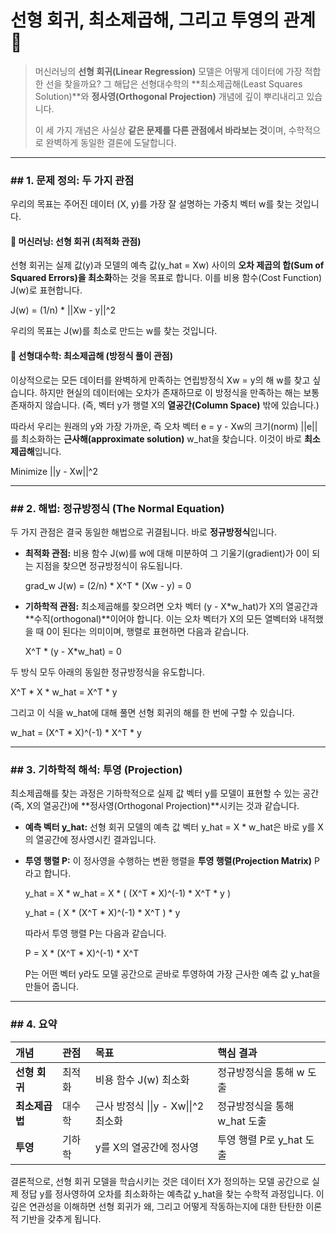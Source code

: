 
# 선형 회귀, 최소제곱해, 그리고 투영의 관계 📝

> 머신러닝의 **선형 회귀(Linear Regression)** 모델은 어떻게 데이터에 가장 적합한 선을 찾을까요? 그 해답은 선형대수학의 **최소제곱해(Least Squares Solution)**와 **정사영(Orthogonal Projection)** 개념에 깊이 뿌리내리고 있습니다.
>
> 이 세 가지 개념은 사실상 **같은 문제를 다른 관점에서 바라보는 것**이며, 수학적으로 완벽하게 동일한 결론에 도달합니다.

---

### ## 1. 문제 정의: 두 가지 관점

우리의 목표는 주어진 데이터 (X, y)를 가장 잘 설명하는 가중치 벡터 w를 찾는 것입니다.

#### 🤖 머신러닝: 선형 회귀 (최적화 관점)

선형 회귀는 실제 값(y)과 모델의 예측 값(y_hat = Xw) 사이의 **오차 제곱의 합(Sum of Squared Errors)을 최소화**하는 것을 목표로 합니다. 이를 비용 함수(Cost Function) J(w)로 표현합니다.

J(w) = (1/n) * ||Xw - y||^2

우리의 목표는 J(w)를 최소로 만드는 w를 찾는 것입니다.

#### 📐 선형대수학: 최소제곱해 (방정식 풀이 관점)

이상적으로는 모든 데이터를 완벽하게 만족하는 연립방정식 Xw = y의 해 w를 찾고 싶습니다. 하지만 현실의 데이터에는 오차가 존재하므로 이 방정식을 만족하는 해는 보통 존재하지 않습니다. (즉, 벡터 y가 행렬 X의 **열공간(Column Space)** 밖에 있습니다.)

따라서 우리는 원래의 y와 가장 가까운, 즉 오차 벡터 e = y - Xw의 크기(norm) ||e||를 최소화하는 **근사해(approximate solution)** w_hat을 찾습니다. 이것이 바로 **최소제곱해**입니다.

Minimize ||y - Xw||^2

---

### ## 2. 해법: 정규방정식 (The Normal Equation)

두 가지 관점은 결국 동일한 해법으로 귀결됩니다. 바로 **정규방정식**입니다.

-   **최적화 관점:** 비용 함수 J(w)를 w에 대해 미분하여 그 기울기(gradient)가 0이 되는 지점을 찾으면 정규방정식이 유도됩니다.

    grad_w J(w) = (2/n) * X^T * (Xw - y) = 0

-   **기하학적 관점:** 최소제곱해를 찾으려면 오차 벡터 (y - X*w_hat)가 X의 열공간과 **수직(orthogonal)**이어야 합니다. 이는 오차 벡터가 X의 모든 열벡터와 내적했을 때 0이 된다는 의미이며, 행렬로 표현하면 다음과 같습니다.

    X^T * (y - X*w_hat) = 0

두 방식 모두 아래의 동일한 정규방정식을 유도합니다.

X^T * X * w_hat = X^T * y

그리고 이 식을 w_hat에 대해 풀면 선형 회귀의 해를 한 번에 구할 수 있습니다.

w_hat = (X^T * X)^(-1) * X^T * y

---

### ## 3. 기하학적 해석: 투영 (Projection)

최소제곱해를 찾는 과정은 기하학적으로 실제 값 벡터 y를 모델이 표현할 수 있는 공간(즉, X의 열공간)에 **정사영(Orthogonal Projection)**시키는 것과 같습니다.



-   **예측 벡터 y_hat:** 선형 회귀 모델의 예측 값 벡터 y_hat = X * w_hat은 바로 y를 X의 열공간에 정사영시킨 결과입니다.

-   **투영 행렬 P:** 이 정사영을 수행하는 변환 행렬을 **투영 행렬(Projection Matrix)** P라고 합니다.

    y_hat = X * w_hat = X * ( (X^T * X)^(-1) * X^T * y )

    y_hat = ( X * (X^T * X)^(-1) * X^T ) * y

    따라서 투영 행렬 P는 다음과 같습니다.

    P = X * (X^T * X)^(-1) * X^T

    P는 어떤 벡터 y라도 모델 공간으로 곧바로 투영하여 가장 근사한 예측 값 y_hat을 만들어 줍니다.

---

### ## 4. 요약

| 개념         | 관점   | 목표                                  | 핵심 결과                                |
| :----------- | :----- | :------------------------------------ | :--------------------------------------- |
| **선형 회귀** | 최적화 | 비용 함수 J(w) 최소화                 | 정규방정식을 통해 w 도출                 |
| **최소제곱법** | 대수학 | 근사 방정식 \|\|y - Xw\|\|^2 최소화      | 정규방정식을 통해 w_hat 도출             |
| **투영** | 기하학 | y를 X의 열공간에 정사영               | 투영 행렬 P로 y_hat 도출                 |

결론적으로, 선형 회귀 모델을 학습시키는 것은 데이터 X가 정의하는 모델 공간으로 실제 정답 y를 정사영하여 오차를 최소화하는 예측값 y_hat을 찾는 수학적 과정입니다. 이 깊은 연관성을 이해하면 선형 회귀가 왜, 그리고 어떻게 작동하는지에 대한 탄탄한 이론적 기반을 갖추게 됩니다.
